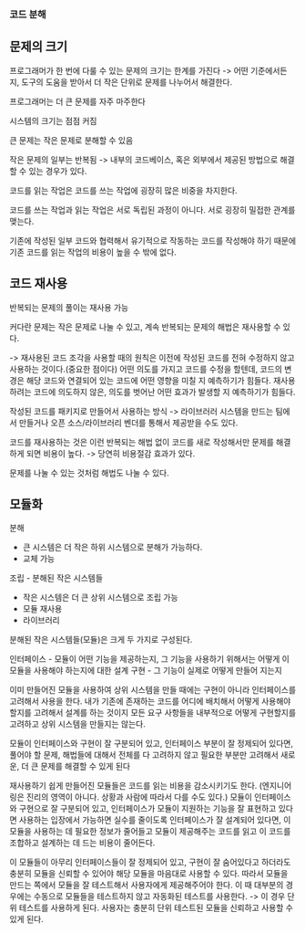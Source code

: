 ### 코드 분해

## 문제의 크기

프로그래머가 한 번에 다룰 수 있는 문제의 크기는 한계를 가진다
-> 어떤 기준에서든지, 도구의 도움을 받아서 더 작은 단위로 문제를 나누어서 해결한다.

프로그래머는 더 큰 문제를 자주 마주한다

시스템의 크기는 점점 커짐

큰 문제는 작은 문제로 분해할 수 있음

작은 문제의 일부는 반복됨
-> 내부의 코드베이스, 혹은 외부에서 제공된 방법으로 해결할 수 있는 경우가 있다.

코드를 읽는 작업은 코드를 쓰는 작업에 굉장히 많은 비중을 차지한다.

코드를 쓰는 작업과 읽는 작업은 서로 독립된 과정이 아니다. 서로 굉장히 밀접한 관계를 맺는다.

기존에 작성된 일부 코드와 협력해서 유기적으로 작동하는 코드를 작성해야 하기 때문에
기존 코드를 읽는 작업의 비용이 높을 수 밖에 없다.

## 코드 재사용

반복되는 문제의 풀이는 재사용 가능

커다란 문제는 작은 문제로 나눌 수 있고, 계속 반복되는 문제의 해법은 재사용할 수 있다.

-> 재사용된 코드 조각을 사용할 때의 원칙은 이전에 작성된 코드를 전혀 수정하지 않고 사용하는 것이다.(중요한 점이다)
어떤 의도를 가지고 코드를 수정을 할텐데, 코드의 변경은 해당 코드와 연결되어 있는 코드에 어떤 영향을 미칠 지 예측하기가 힘들다.
재사용하려는 코드에 의도하지 않은, 의도를 벗어난 어떤 효과가 발생할 지 예측하기가 힘들다.

작성된 코드를 패키지로 만들어서 사용하는 방식 -> 라이브러러
시스템을 만드는 팀에서 만들거나 오픈 소스/라이브러리 벤더를 통해서 제공받을 수도 있다.

코드를 재사용하는 것은 
이런 반복되는 해법 없이 코드를 새로 작성해서만 문제를 해결하게 되면 비용이 높다.
-> 당연히 비용절감 효과가 있다.

문제를 나눌 수 있는 것처럼 해법도 나눌 수 있다.

## 모듈화 

분해 

- 큰 시스템은 더 작은 하위 시스템으로 분해가 가능하다.
- 교체 가능

조립 - 분해된 작은 시스템들

- 작은 시스템은 더 큰 상위 시스템으로 조립 가능
- 모듈 재사용
- 라이브러리

분해된 작은 시스템들(모듈)은 크게 두 가지로 구성된다.

인터페이스 - 모듈이 어떤 기능을 제공하는지, 그 기능을 사용하기 위해서는 어떻게 이 모듈을 사용해야 하는지에 대한 설계
구현 - 그 기능이 실제로 어떻게 만들어 지는지

이미 만들어진 모듈을 사용하여 상위 시스템을 만들 때에는 구현이 아니라 인터페이스를 고려해서 사용을 한다.
내가 기존에 존재하는 코드를 어디에 배치해서 어떻게 사용해야 할지를 고려해서 설계를 하는 것이지 
모든 요구 사항들을 내부적으로 어떻게 구현할지를 고려하고 상위 시스템을 만들지는 않는다. 

모듈이 인터페이스와 구현이 잘 구분되어 있고, 인터페이스 부분이 잘 정제되어 있다면, 풀어야 할 문제, 해법들에 대해서 전체를 다 고려하지 않고 필요한 부분만 고려해서 새로운, 더 큰 문제를 해결할 수 있게 된다

재사용하기 쉽게 만들어진 모듈들은 코드를 읽는 비용을 감소시키기도 한다.
(엔지니어링은 진리의 영역이 아니다. 상황과 사람에 따라서 다를 수도 있다.)
모듈이 인터페이스와 구현으로 잘 구분되어 있고, 인터페이스가 모듈이 지원하는 기능을 잘 표현하고 있다면
사용하는 입장에서 가능하면 실수를 줄이도록 인터페이스가 잘 설계되어 있다면, 
이 모듈을 사용하는 데 필요한 정보가 줄어들고 모듈이 제공해주는 코드를 읽고 이 코드를 조합하고 설계하는 데 드는 비용이 줄어든다.

이 모듈들이 아무리 인터페이스들이 잘 정제되어 있고, 구현이 잘 숨어있다고 하더라도 
충분히 모듈을 신뢰할 수 있어야 해당 모듈을 마음대로 사용할 수 있다.
따라서 모듈을 만드는 쪽에서 모듈을 잘 테스트해서 사용자에게 제공해주어야 한다.
이 때 대부분의 경우에는 수동으로 모듈들을 테스트하지 않고 자동화된 테스트를 사용한다. -> 이 경우 단위 테스트를 사용하게 된다.
사용자는 충분히 단위 테스트된 모듈을 신뢰하고 사용할 수 있게 된다.

